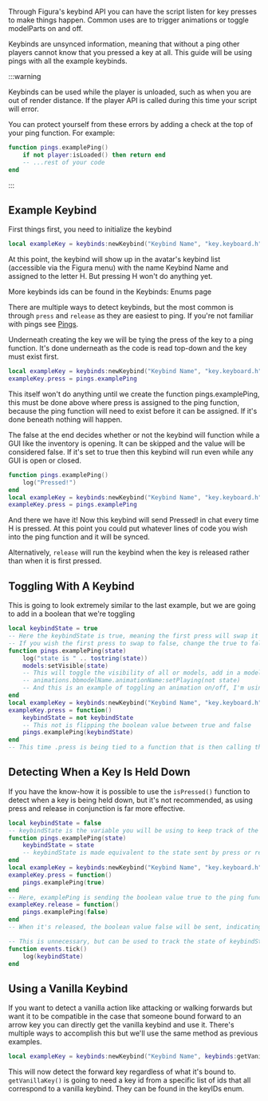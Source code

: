 Through Figura's keybind API you can have the script listen for key presses to make things happen. Common uses are to trigger animations or toggle modelParts on and off.

Keybinds are unsynced information, meaning that without a ping other players cannot know that you pressed a key at all. This guide will be using pings with all the example keybinds.

:::warning

Keybinds can be used while the player is unloaded, such as when you are out of render distance.
If the player API is called during this time your script will error.

You can protect yourself from these errors by adding a check at the top of your ping function. For example:

```lua
function pings.examplePing()
    if not player:isLoaded() then return end
    -- ...rest of your code
end
```

:::

## Example Keybind

First things first, you need to initialize the keybind

```lua
local exampleKey = keybinds:newKeybind("Keybind Name", "key.keyboard.h")
```

At this point, the keybind will show up in the avatar's keybind list (accessible via the Figura menu) with the name Keybind Name and assigned to the letter H. But pressing H won't do anything yet.

More keybinds ids can be found in the Keybinds: Enums page

There are multiple ways to detect keybinds, but the most common is through <code>press</code> and <code>release</code> as they are easiest to ping. If you're not familiar with pings see [Pings](./Pings).

Underneath creating the key we will be tying the press of the key to a ping function. It's done underneath as the code is read top-down and the key must exist first.

```lua
local exampleKey = keybinds:newKeybind("Keybind Name", "key.keyboard.h", false)
exampleKey.press = pings.examplePing
```

This itself won't do anything until we create the function pings.examplePing, this must be done above where press is assigned to the ping function, because the ping function will need to exist before it can be assigned. If it's done beneath nothing will happen.

The false at the end decides whether or not the keybind will function while a GUI like the inventory is opening. It can be skipped and the value will be considered false. If it's set to true then this keybind will run even while any GUI is open or closed.

```lua
function pings.examplePing()
    log("Pressed!")
end
local exampleKey = keybinds:newKeybind("Keybind Name", "key.keyboard.h")
exampleKey.press = pings.examplePing
```

And there we have it! Now this keybind will send Pressed! in chat every time H is pressed. At this point you could put whatever lines of code you wish into the ping function and it will be synced.

Alternatively, <code>release</code> will run the keybind when the key is released rather than when it is first pressed.

## Toggling With A Keybind

This is going to look extremely similar to the last example, but we are going to add in a boolean that we're toggling

```lua
local keybindState = true
-- Here the keybindState is true, meaning the first press will swap it to false
-- If you wish the first press to swap to false, change the true to false above
function pings.examplePing(state)
    log("state is " .. tostring(state))
    models:setVisible(state)
    -- This will toggle the visibility of all or models, add in a model path to turn on/off specific modelParts
    -- animations.bbmodelName.animationName:setPlaying(not state)
    -- And this is an example of toggling an animation on/off, I'm using not state here because the first press will set this toggle to false and thusly stop the animation, swapping the boolean value like this will make the first press play it
end
local exampleKey = keybinds:newKeybind("Keybind Name", "key.keyboard.h")
exampleKey.press = function()
    keybindState = not keybindState
    -- This not is flipping the boolean value between true and false
    pings.examplePing(keybindState)
end
-- This time .press is being tied to a function that is then calling the ping, instead of being 'attached' to it directly.
```

## Detecting When a Key Is Held Down

If you have the know-how it is possible to use the <code>isPressed()</code> function to detect when a key is being held down, but it's not recommended, as using press and release in conjunction is far more effective.

```lua
local keybindState = false
-- keybindState is the variable you will be using to keep track of the pressed-ness of the keybind
function pings.examplePing(state)
    keybindState = state
    -- keybindState is made equivalent to the state sent by press or release for use in other parts of the script
end
local exampleKey = keybinds:newKeybind("Keybind Name", "key.keyboard.h")
exampleKey.press = function()
    pings.examplePing(true)
end
-- Here, examplePing is sending the boolean value true to the ping function
exampleKey.release = function()
    pings.examplePing(false)
end
-- When it's released, the boolean value false will be sent, indicating that the key is no longer being pressed

-- This is unnecessary, but can be used to track the state of keybindState so you can see it working, at this point you can use keybindState wherever and however you wish- as long as it's in the same script file
function events.tick()
    log(keybindState)
end
```

## Using a Vanilla Keybind

If you want to detect a vanilla action like attacking or walking forwards but want it to be compatible in the case that someone bound forward to an arrow key you can directly get the vanilla keybind and use it. There's multiple ways to accomplish this but we'll use the same method as previous examples.

```lua
local exampleKey = keybinds:newKeybind("Keybind Name", keybinds:getVanillaKey("key.forward"))
```

This will now detect the forward key regardless of what it's bound to. <code>getVanillaKey()</code> is going to need a key id from a specific list of ids that all correspond to a vanilla keybind. They can be found in the keyIDs enum.
